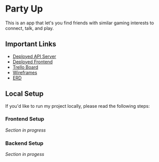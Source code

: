 # Party Up

This is an app that let's you find friends with similar gaming interests to connect, talk, and play.

## Important Links

- [Deployed API Server]()
- [Deployed Frontend]()
- [Trello Board](https://trello.com/b/qy8TW6ZC/full-stack-portfolio-project)
- [Wireframes](https://wireframe.cc/HwjF3b)
- [ERD](https://miro.com/app/board/uXjVPcZMGn8=/)

## Local Setup

If you'd like to run my project locally, please read the following steps:

### Frontend Setup

_Section in progress_

### Backend Setup

_Section in progess_
